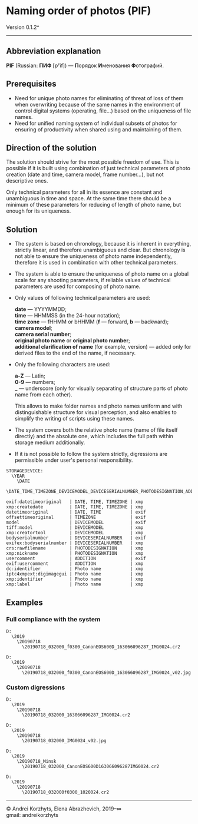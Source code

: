 ﻿# Naming order of photos (PIF)

Version 0.1.2^

---

## Abbreviation explanation

**PIF** (Russian: **ПИФ** [pʲˈif]) — **П**орядок **И**менования **Ф**отографий.

## Prerequisites

- Need for unique photo names for eliminating of threat of loss of them when overwriting because of the same names in the environment of control digital systems (operating, file…) based on the uniqueness of file names.
- Need for unified naming system of individual subsets of photos for ensuring of productivity when shared using and maintaining of them.

## Direction of the solution

The solution should strive for the most possible freedom of use. This is possible if it is built using combination of just technical parameters of photo creation (date and time, camera model, frame number…), but not descriptive ones.

Only technical parameters for all in its essence are constant and unambiguous in time and space. At the same time there should be a minimum of these parameters for reducing of length of photo name, but enough for its uniqueness.

## Solution

- The system is based on chronology, because it is inherent in everything, strictly linear, and therefore unambiguous and clear. But chronology is not able to ensure the uniqueness of photo name independently, therefore it is used in combination with other technical parameters.
- The system is able to ensure the uniqueness of photo name on a global scale for any shooting parameters, if reliable values of technical parameters are used for composing of photo name.
- Only values of following technical parameters are used:

  **date** — YYYYMMDD;  
  **time** — HHMMSS (in the 24-hour notation);  
  **time zone** — fHHMM or bHHMM (**f** — forward, **b** — backward);  
  **camera model**;  
  **camera serial number**;  
  **original photo name** or **original photo number**;  
  **additional clarification of name** (for example, version) — added only for derived files to the end of the name, if necessary.
- Only the following characters are used:

  **a-Z** — Latin;  
  **0-9** — numbers;  
  **_** — underscore (only for visually separating of structure parts of photo name from each other).

  This allows to make folder names and photo names uniform and with distinguishable structure for visual perception, and also 
enables to simplify the writing of scripts using these names.
- The system covers both the relative photo name (name of file itself directly) and the absolute one, which includes the full path within storage medium additionally.
- If it is not possible to follow the system strictly, digressions are permissible under user's personal responsibility.

```сверить
STORAGEDEVICE:
  \YEAR
    \DATE
      \DATE_TIME_TIMEZONE_DEVICEMODEL_DEVICESERIALNUMBER_PHOTODESIGNATION_ADDITION.EXTENSION
```

```сверить
exif:datetimeoriginal   | DATE, TIME, TIMEZONE | xmp
xmp:createdate          | DATE, TIME, TIMEZONE | xmp
datetimeoriginal        | DATE, TIME           | exif
offsettimeoriginal      | TIMEZONE             | exif
model                   | DEVICEMODEL          | exif
tiff:model              | DEVICEMODEL          | xmp
xmp:creatortool         | DEVICEMODEL          | xmp
bodyserialnumber        | DEVICESERIALNUMBER   | exif
exifex:bodyserialnumber | DEVICESERIALNUMBER   | xmp
crs:rawfilename         | PHOTODESIGNATION     | xmp
xmp:nickname            | PHOTODESIGNATION     | xmp
usercomment             | ADDITION             | exif
exif:usercomment        | ADDITION             | xmp
dc:identifier           | Photo name           | xmp
iptc4xmpext:digimagegui | Photo name           | xmp
xmp:identifier          | Photo name           | xmp
xmp:label               | Photo name           | xmp
```

## Examples

### Full compliance with the system

```
D:
  \2019
    \20190718
      \20190718_032000_f0300_CanonEOS600D_163066096287_IMG0024.cr2
```

```
D:
  \2019
    \20190718
      \20190718_032000_f0300_CanonEOS600D_163066096287_IMG0024_v02.jpg
```

### Custom digressions


```
D:
  \2019
    \20190718
      \20190718_032000_163066096287_IMG0024.cr2
```

```
D:
  \2019
    \20190718
      \20190718_032000_IMG0024_v02.jpg
```

```
D:
  \2019
    \20190718_Minsk
      \20190718_032000_CanonEOS600D163066096287IMG0024.cr2
```

```
D:
  \2019
    \20190718
      \20190718_032000f0300_1020024.cr2
```

---

© Andrei Korzhyts, Elena Abrazhevich, 2019–∞  
gmail: andreikorzhyts